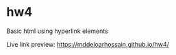 # hw4
Basic html using hyperlink elements

Live link preview:
https://mddeloarhossain.github.io/hw4/
